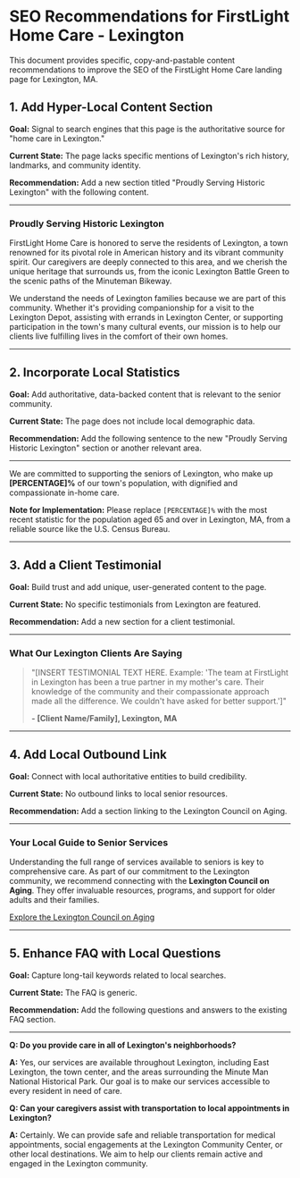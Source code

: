 # SEO Recommendations for FirstLight Home Care - Lexington

This document provides specific, copy-and-pastable content recommendations to improve the SEO of the FirstLight Home Care landing page for Lexington, MA.

## 1. Add Hyper-Local Content Section

**Goal:** Signal to search engines that this page is the authoritative source for "home care in Lexington."

**Current State:** The page lacks specific mentions of Lexington's rich history, landmarks, and community identity.

**Recommendation:** Add a new section titled "Proudly Serving Historic Lexington" with the following content.

---

### Proudly Serving Historic Lexington

FirstLight Home Care is honored to serve the residents of Lexington, a town renowned for its pivotal role in American history and its vibrant community spirit. Our caregivers are deeply connected to this area, and we cherish the unique heritage that surrounds us, from the iconic Lexington Battle Green to the scenic paths of the Minuteman Bikeway.

We understand the needs of Lexington families because we are part of this community. Whether it's providing companionship for a visit to the Lexington Depot, assisting with errands in Lexington Center, or supporting participation in the town's many cultural events, our mission is to help our clients live fulfilling lives in the comfort of their own homes.

---

## 2. Incorporate Local Statistics

**Goal:** Add authoritative, data-backed content that is relevant to the senior community.

**Current State:** The page does not include local demographic data.

**Recommendation:** Add the following sentence to the new "Proudly Serving Historic Lexington" section or another relevant area.

---

We are committed to supporting the seniors of Lexington, who make up **[PERCENTAGE]%** of our town's population, with dignified and compassionate in-home care.

**Note for Implementation:** Please replace `[PERCENTAGE]%` with the most recent statistic for the population aged 65 and over in Lexington, MA, from a reliable source like the U.S. Census Bureau.

---

## 3. Add a Client Testimonial

**Goal:** Build trust and add unique, user-generated content to the page.

**Current State:** No specific testimonials from Lexington are featured.

**Recommendation:** Add a new section for a client testimonial.

---

### What Our Lexington Clients Are Saying

> "[INSERT TESTIMONIAL TEXT HERE. Example: 'The team at FirstLight in Lexington has been a true partner in my mother's care. Their knowledge of the community and their compassionate approach made all the difference. We couldn't have asked for better support.']"
>
> **- [Client Name/Family], Lexington, MA**

---

## 4. Add Local Outbound Link

**Goal:** Connect with local authoritative entities to build credibility.

**Current State:** No outbound links to local senior resources.

**Recommendation:** Add a section linking to the Lexington Council on Aging.

---

### Your Local Guide to Senior Services

Understanding the full range of services available to seniors is key to comprehensive care. As part of our commitment to the Lexington community, we recommend connecting with the **Lexington Council on Aging**. They offer invaluable resources, programs, and support for older adults and their families.

[Explore the Lexington Council on Aging](https://www.lexingtonma.gov/722/Council-on-Aging)

---

## 5. Enhance FAQ with Local Questions

**Goal:** Capture long-tail keywords related to local searches.

**Current State:** The FAQ is generic.

**Recommendation:** Add the following questions and answers to the existing FAQ section.

---

**Q: Do you provide care in all of Lexington's neighborhoods?**

**A:** Yes, our services are available throughout Lexington, including East Lexington, the town center, and the areas surrounding the Minute Man National Historical Park. Our goal is to make our services accessible to every resident in need of care.

**Q: Can your caregivers assist with transportation to local appointments in Lexington?**

**A:** Certainly. We can provide safe and reliable transportation for medical appointments, social engagements at the Lexington Community Center, or other local destinations. We aim to help our clients remain active and engaged in the Lexington community. 